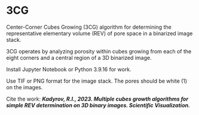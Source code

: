 # 3CG
Center-Corner Cubes Growing (3CG) algorithm for determining the representative elementary volume (REV) of pore space in a binarized image stack.

3CG operates by analyzing porosity within cubes growing from each of the eight corners and a central region of a 3D binarized image.

Install Jupyter Notebook or Python 3.9.16 for work.

Use TIF or PNG format for the image stack. The pores should be white (1) on the images.

Cite the work: _**Kadyrov, R.I., 2023. Multiple cubes growth algorithms for simple REV determination on 3D binary images. Scientific Visualization.**_

